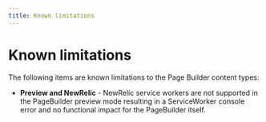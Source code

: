 ```yaml
---
title: Known limitations
---
```


# Known limitations

The following items are known limitations to the Page Builder content types:

- **Preview and NewRelic** - NewRelic service workers are not supported in the PageBuilder preview mode resulting in a ServiceWorker console error and no functional impact for the PageBuilder itself.
